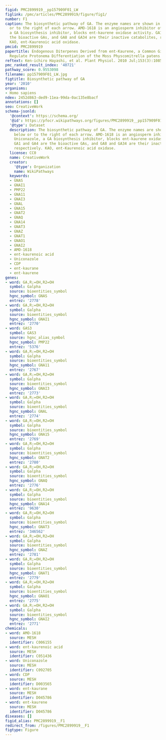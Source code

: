 ```yaml
---
figid: PMC2899919__pp157909F01_LW
figlink: /pmc/articles/PMC2899919/figure/fig1/
number: F1
caption: The biosynthetic pathway of GA. The enzyme names are shown in boldface below
  or to the right of each arrow. AMO-1618 is an angiosperm inhibitor of CPS. Uniconazole,
  a GA biosynthesis inhibitor, blocks ent-kaurene oxidase activity. GA1 and GA4 are
  the bioactive GAs, and GA8 and GA34 are their inactive catabolites, respectively.
  KAO, ent-Kaurenoic acid oxidase.
pmcid: PMC2899919
papertitle: Endogenous Diterpenes Derived from ent-Kaurene, a Common Gibberellin Precursor,
  Regulate Protonema Differentiation of the Moss Physcomitrella patens.
reftext: Ken-ichiro Hayashi, et al. Plant Physiol. 2010 Jul;153(3):1085-1097.
pmc_ranked_result_index: '40721'
pathway_score: 0.9553098
filename: pp157909F01_LW.jpg
figtitle: Biosynthetic pathway of GA
year: '2010'
organisms:
- Homo sapiens
ndex: 2452d863-ded9-11ea-99da-0ac135e8bacf
annotations: []
seo: CreativeWork
schema-jsonld:
  '@context': https://schema.org/
  '@id': https://pfocr.wikipathways.org/figures/PMC2899919__pp157909F01_LW.html
  '@type': Dataset
  description: The biosynthetic pathway of GA. The enzyme names are shown in boldface
    below or to the right of each arrow. AMO-1618 is an angiosperm inhibitor of CPS.
    Uniconazole, a GA biosynthesis inhibitor, blocks ent-kaurene oxidase activity.
    GA1 and GA4 are the bioactive GAs, and GA8 and GA34 are their inactive catabolites,
    respectively. KAO, ent-Kaurenoic acid oxidase.
  license: CC0
  name: CreativeWork
  creator:
    '@type': Organization
    name: WikiPathways
  keywords:
  - GNAS
  - GNAI1
  - PMP22
  - GNA11
  - GNAI3
  - GNAL
  - GNA15
  - GNAT2
  - GNAQ
  - GNA14
  - GNAT3
  - GNAZ
  - GNAT1
  - GNAO1
  - GNAI2
  - AMO-1618
  - ent-kaurenoic acid
  - Uniconazole
  - CDP
  - ent-kaurane
  - ent-kaurene
genes:
- word: GA,R;=OH,R2=OH
  symbol: Galpha
  source: bioentities_symbol
  hgnc_symbol: GNAS
  entrez: '2778'
- word: GA,R;=OH,R2=OH
  symbol: Galpha
  source: bioentities_symbol
  hgnc_symbol: GNAI1
  entrez: '2770'
- word: GAS3
  symbol: GAS3
  source: hgnc_alias_symbol
  hgnc_symbol: PMP22
  entrez: '5376'
- word: GA,R;=OH,R2=OH
  symbol: Galpha
  source: bioentities_symbol
  hgnc_symbol: GNA11
  entrez: '2767'
- word: GA,R;=OH,R2=OH
  symbol: Galpha
  source: bioentities_symbol
  hgnc_symbol: GNAI3
  entrez: '2773'
- word: GA,R;=OH,R2=OH
  symbol: Galpha
  source: bioentities_symbol
  hgnc_symbol: GNAL
  entrez: '2774'
- word: GA,R;=OH,R2=OH
  symbol: Galpha
  source: bioentities_symbol
  hgnc_symbol: GNA15
  entrez: '2769'
- word: GA,R;=OH,R2=OH
  symbol: Galpha
  source: bioentities_symbol
  hgnc_symbol: GNAT2
  entrez: '2780'
- word: GA,R;=OH,R2=OH
  symbol: Galpha
  source: bioentities_symbol
  hgnc_symbol: GNAQ
  entrez: '2776'
- word: GA,R;=OH,R2=OH
  symbol: Galpha
  source: bioentities_symbol
  hgnc_symbol: GNA14
  entrez: '9630'
- word: GA,R;=OH,R2=OH
  symbol: Galpha
  source: bioentities_symbol
  hgnc_symbol: GNAT3
  entrez: '346562'
- word: GA,R;=OH,R2=OH
  symbol: Galpha
  source: bioentities_symbol
  hgnc_symbol: GNAZ
  entrez: '2781'
- word: GA,R;=OH,R2=OH
  symbol: Galpha
  source: bioentities_symbol
  hgnc_symbol: GNAT1
  entrez: '2779'
- word: GA,R;=OH,R2=OH
  symbol: Galpha
  source: bioentities_symbol
  hgnc_symbol: GNAO1
  entrez: '2775'
- word: GA,R;=OH,R2=OH
  symbol: Galpha
  source: bioentities_symbol
  hgnc_symbol: GNAI2
  entrez: '2771'
chemicals:
- word: AMO-1618
  source: MESH
  identifier: C006155
- word: ent-kaurenoic acid
  source: MESH
  identifier: C051436
- word: Uniconazole
  source: MESH
  identifier: C092705
- word: CDP
  source: MESH
  identifier: D003565
- word: ent-kaurane
  source: MESH
  identifier: D045786
- word: ent-kaurene
  source: MESH
  identifier: D045786
diseases: []
figid_alias: PMC2899919__F1
redirect_from: /figures/PMC2899919__F1
figtype: Figure
---
```

